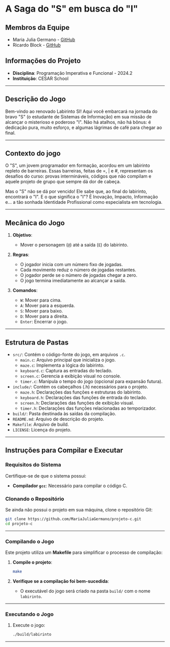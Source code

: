 
# **A Saga do "S" em busca do "I"**

## **Membros da Equipe**
- Maria Julia Germano - [GitHub](https://github.com/MariaJuliaGermano)
- Ricardo Block - [GitHub](https://github.com/RicardoBV)

## **Informações do Projeto**
- **Disciplina**: Programação Imperativa e Funcional - 2024.2
- **Instituição**: CESAR School

---

## **Descrição do Jogo**

Bem-vindo ao renovado Labirinto SI! Aqui você embarcará na jornada do bravo "S" (o estudante de Sistemas de Informação) em sua missão de alcançar o misterioso e poderoso "I". Não há atalhos, não há bônus: é dedicação pura, muito esforço, e algumas lágrimas de café para chegar ao final.

---

## **Contexto do jogo**
O "S", um jovem programador em formação, acordou em um labirinto repleto de barreiras. Essas barreiras, feitas de =, | e #, representam os desafios do curso: provas intermináveis, códigos que não compilam e aquele projeto de grupo que sempre dá dor de cabeça.

Mas o "S" não se dá por vencido! Ele sabe que, ao final do labirinto, encontrará o "I". E o que significa o "I"? É Inovação, Impacto, Informação e... a tão sonhada Identidade Profissional como especialista em tecnologia.

---

## **Mecânica do Jogo**

1. **Objetivo**:
   - Mover o personagem (`@`) até a saída (`E`) do labirinto.

2. **Regras**:
   - O jogador inicia com um número fixo de jogadas.
   - Cada movimento reduz o número de jogadas restantes.
   - O jogador perde se o número de jogadas chegar a zero.
   - O jogo termina imediatamente ao alcançar a saída.

3. **Comandos**:
   - `W`: Mover para cima.
   - `A`: Mover para a esquerda.
   - `S`: Mover para baixo.
   - `D`: Mover para a direita.
   - `Enter`: Encerrar o jogo.

---

## **Estrutura de Pastas**

- `src/`: Contém o código-fonte do jogo, em arquivos `.c`.
  - `main.c`: Arquivo principal que inicializa o jogo.
  - `maze.c`: Implementa a lógica do labirinto.
  - `keyboard.c`: Captura as entradas do teclado.
  - `screen.c`: Gerencia a exibição visual no console.
  - `timer.c`: Manipula o tempo do jogo (opcional para expansão futura).
- `include/`: Contém os cabeçalhos (.h) necessários para o projeto.
  - `maze.h`: Declarações das funções e estruturas do labirinto.
  - `keyboard.h`: Declarações das funções de entrada do teclado.
  - `screen.h`: Declarações das funções de exibição visual.
  - `timer.h`: Declarações das funções relacionadas ao temporizador.
- `build/`: Pasta destinada às saídas da compilação.
- `README.md`: Arquivo de descrição do projeto.
- `Makefile`: Arquivo de build.
- `LICENSE`: Licença do projeto.

---

## **Instruções para Compilar e Executar**

### **Requisitos do Sistema**

Certifique-se de que o sistema possui:
- **Compilador `gcc`**: Necessário para compilar o código C.

### **Clonando o Repositório**

Se ainda não possui o projeto em sua máquina, clone o repositório Git:

```bash
git clone https://github.com/MariaJuliaGermano/projeto-c.git
cd projeto-c
```

---

### **Compilando o Jogo**

Este projeto utiliza um **Makefile** para simplificar o processo de compilação:

1. **Compile o projeto**:
   ```bash
   make
   ```

2. **Verifique se a compilação foi bem-sucedida**:
   - O executável do jogo será criado na pasta `build/` com o nome `labirinto`.

---

### **Executando o Jogo**

1. Execute o jogo:
   ```bash
   ./build/labirinto
   ```

---
